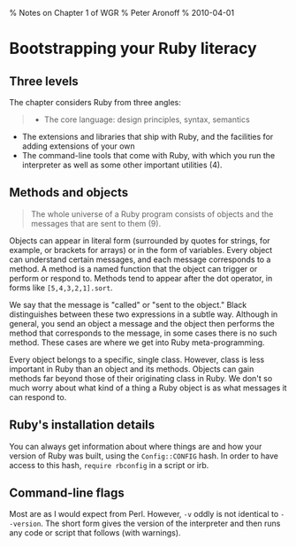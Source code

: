 % Notes on Chapter 1 of WGR
% Peter Aronoff
% 2010-04-01

# Bootstrapping your Ruby literacy

## Three levels

The chapter considers Ruby from three angles:

> + The core language: design principles, syntax, semantics
+ The extensions and libraries that ship with Ruby, and the facilities for adding extensions of your own
+ The command-line tools that come with Ruby, with which you run the interpreter as well as some other important utilities (4).

## Methods and objects

> The whole universe of a Ruby program consists of objects and the messages that are sent to them (9).

Objects can appear in literal form (surrounded by quotes for strings, for example, or brackets for arrays) or in the form of variables. Every object can understand certain messages, and each message corresponds to a method. A method is a named function that the object can trigger or perform or respond to. Methods tend to appear after the dot operator, in forms like `[5,4,3,2,1].sort`.

We say that the message is "called" or "sent to the object." Black distinguishes between these two expressions in a subtle way. Although in general, you send an object a message and the object then performs the method that corresponds to the message, in some cases there is no such method. These cases are where we get into Ruby meta-programming.

Every object belongs to a specific, single class. However, class is less important in Ruby than an object and its methods. Objects can gain methods far beyond those of their originating class in Ruby. We don't so much worry about what kind of a thing a Ruby object is as what messages it can respond to.

## Ruby's installation details

You can always get information about where things are and how your version of Ruby was built, using the `Config::CONFIG` hash. In order to have access to this hash, `require rbconfig` in a script or irb. 

## Command-line flags

Most are as I would expect from Perl. However, `-v` oddly is not identical to `--version`. The short form gives the version of the interpreter and then runs any code or script that follows (with warnings).
